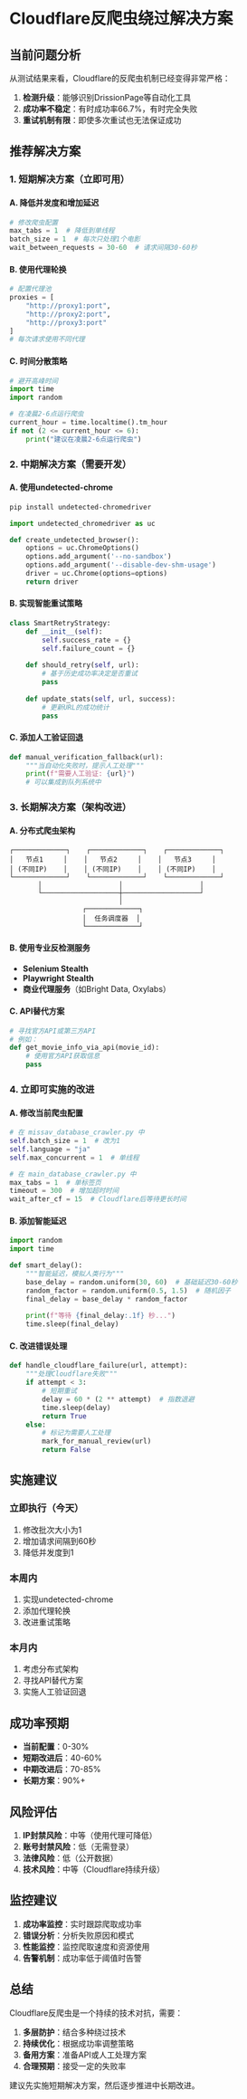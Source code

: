 # Cloudflare反爬虫绕过解决方案

## 当前问题分析

从测试结果来看，Cloudflare的反爬虫机制已经变得非常严格：

1. **检测升级**：能够识别DrissionPage等自动化工具
2. **成功率不稳定**：有时成功率66.7%，有时完全失败
3. **重试机制有限**：即使多次重试也无法保证成功

## 推荐解决方案

### 1. 短期解决方案（立即可用）

#### A. 降低并发度和增加延迟
```python
# 修改爬虫配置
max_tabs = 1  # 降低到单线程
batch_size = 1  # 每次只处理1个电影
wait_between_requests = 30-60  # 请求间隔30-60秒
```

#### B. 使用代理轮换
```python
# 配置代理池
proxies = [
    "http://proxy1:port",
    "http://proxy2:port", 
    "http://proxy3:port"
]
# 每次请求使用不同代理
```

#### C. 时间分散策略
```python
# 避开高峰时间
import time
import random

# 在凌晨2-6点运行爬虫
current_hour = time.localtime().tm_hour
if not (2 <= current_hour <= 6):
    print("建议在凌晨2-6点运行爬虫")
```

### 2. 中期解决方案（需要开发）

#### A. 使用undetected-chrome
```bash
pip install undetected-chromedriver
```

```python
import undetected_chromedriver as uc

def create_undetected_browser():
    options = uc.ChromeOptions()
    options.add_argument('--no-sandbox')
    options.add_argument('--disable-dev-shm-usage')
    driver = uc.Chrome(options=options)
    return driver
```

#### B. 实现智能重试策略
```python
class SmartRetryStrategy:
    def __init__(self):
        self.success_rate = {}
        self.failure_count = {}
    
    def should_retry(self, url):
        # 基于历史成功率决定是否重试
        pass
    
    def update_stats(self, url, success):
        # 更新URL的成功统计
        pass
```

#### C. 添加人工验证回退
```python
def manual_verification_fallback(url):
    """当自动化失败时，提示人工处理"""
    print(f"需要人工验证: {url}")
    # 可以集成到队列系统中
```

### 3. 长期解决方案（架构改进）

#### A. 分布式爬虫架构
```
┌─────────────┐    ┌─────────────┐    ┌─────────────┐
│   节点1     │    │   节点2     │    │   节点3     │
│ (不同IP)    │    │ (不同IP)    │    │ (不同IP)    │
└─────────────┘    └─────────────┘    └─────────────┘
       │                   │                   │
       └───────────────────┼───────────────────┘
                           │
                  ┌─────────────┐
                  │  任务调度器  │
                  └─────────────┘
```

#### B. 使用专业反检测服务
- **Selenium Stealth**
- **Playwright Stealth**
- **商业代理服务**（如Bright Data, Oxylabs）

#### C. API替代方案
```python
# 寻找官方API或第三方API
# 例如：
def get_movie_info_via_api(movie_id):
    # 使用官方API获取信息
    pass
```

### 4. 立即可实施的改进

#### A. 修改当前爬虫配置
```python
# 在 missav_database_crawler.py 中
self.batch_size = 1  # 改为1
self.language = "ja"
self.max_concurrent = 1  # 单线程

# 在 main_database_crawler.py 中
max_tabs = 1  # 单标签页
timeout = 300  # 增加超时时间
wait_after_cf = 15  # Cloudflare后等待更长时间
```

#### B. 添加智能延迟
```python
import random
import time

def smart_delay():
    """智能延迟，模拟人类行为"""
    base_delay = random.uniform(30, 60)  # 基础延迟30-60秒
    random_factor = random.uniform(0.5, 1.5)  # 随机因子
    final_delay = base_delay * random_factor
    
    print(f"等待 {final_delay:.1f} 秒...")
    time.sleep(final_delay)
```

#### C. 改进错误处理
```python
def handle_cloudflare_failure(url, attempt):
    """处理Cloudflare失败"""
    if attempt < 3:
        # 短期重试
        delay = 60 * (2 ** attempt)  # 指数退避
        time.sleep(delay)
        return True
    else:
        # 标记为需要人工处理
        mark_for_manual_review(url)
        return False
```

## 实施建议

### 立即执行（今天）
1. 修改批次大小为1
2. 增加请求间隔到60秒
3. 降低并发度到1

### 本周内
1. 实现undetected-chrome
2. 添加代理轮换
3. 改进重试策略

### 本月内
1. 考虑分布式架构
2. 寻找API替代方案
3. 实施人工验证回退

## 成功率预期

- **当前配置**：0-30%
- **短期改进后**：40-60%
- **中期改进后**：70-85%
- **长期方案**：90%+

## 风险评估

1. **IP封禁风险**：中等（使用代理可降低）
2. **账号封禁风险**：低（无需登录）
3. **法律风险**：低（公开数据）
4. **技术风险**：中等（Cloudflare持续升级）

## 监控建议

1. **成功率监控**：实时跟踪爬取成功率
2. **错误分析**：分析失败原因和模式
3. **性能监控**：监控爬取速度和资源使用
4. **告警机制**：成功率低于阈值时告警

## 总结

Cloudflare反爬虫是一个持续的技术对抗，需要：
1. **多层防护**：结合多种绕过技术
2. **持续优化**：根据成功率调整策略
3. **备用方案**：准备API或人工处理方案
4. **合理预期**：接受一定的失败率

建议先实施短期解决方案，然后逐步推进中长期改进。
